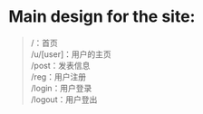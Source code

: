 
Main design for the site:
====================
> /：首页<br>
> /u/[user]：用户的主页<br>
> /post：发表信息<br>
> /reg：用户注册<br>
> /login：用户登录<br>
> /logout：用户登出<br>

